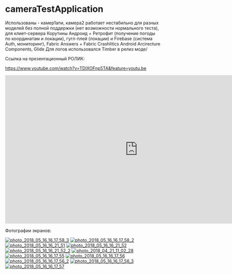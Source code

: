 # cameraTestApplication


Использованы - камер1апи, камера2 работает нестабильно для разных моделей без полной поддержки (нет возможности нормального теста), для клиет-сервера Корутины Андроид + Ретрофит (получение погоды по координатам и локации),
гугл-плей (локации) и Firebase (система Auth, мониторинг), Fabric Answers + Fabric Crashlitics
Android Arcirecture Components, Glide
Для логов использовался Timber в релиз моде/


Ссылка на презентационный РОЛИК:

https://www.youtube.com/watch?v=TDIXOFnp5TA&feature=youtu.be



<iframe width="854" height="480" src="https://www.youtube.com/embed/TDIXOFnp5TA" frameborder="0" allow="autoplay; encrypted-media" allowfullscreen></iframe>


Фотографии экранов:


 <a href="https://ibb.co/dVmcGJ"><img src="https://thumb.ibb.co/dVmcGJ/photo_2018_05_16_16_17_58_3.jpg" alt="photo_2018_05_16_16_17_58_3" border="0"></a>
 <a href="https://ibb.co/i7mzVd"><img src="https://thumb.ibb.co/i7mzVd/photo_2018_05_16_16_17_58_2.jpg" alt="photo_2018_05_16_16_17_58_2" border="0"></a> <a href="https://ibb.co/kLFF3y"><img src="https://thumb.ibb.co/kLFF3y/photo_2018_05_16_16_21_51.jpg" alt="photo_2018_05_16_16_21_51" border="0"></a> <a href="https://ibb.co/fyiPwJ"><img src="https://thumb.ibb.co/fyiPwJ/photo_2018_05_16_16_21_52.jpg" alt="photo_2018_05_16_16_21_52" border="0"></a> <a href="https://ibb.co/dRu8Oy"><img src="https://thumb.ibb.co/dRu8Oy/photo_2018_05_16_16_21_52_2.jpg" alt="photo_2018_05_16_16_21_52_2" border="0"></a>
<a href="https://ibb.co/kCgNiy"><img src="https://thumb.ibb.co/kCgNiy/photo_2018_04_21_11_02_28.jpg" alt="photo_2018_04_21_11_02_28" border="0"></a> <a href="https://ibb.co/iEPKVd"><img src="https://thumb.ibb.co/iEPKVd/photo_2018_05_16_16_17_55.jpg" alt="photo_2018_05_16_16_17_55" border="0"></a> <a href="https://ibb.co/nHTeVd"><img src="https://thumb.ibb.co/nHTeVd/photo_2018_05_16_16_17_56.jpg" alt="photo_2018_05_16_16_17_56" border="0"></a> <a href="https://ibb.co/mmdPwJ"><img src="https://thumb.ibb.co/mmdPwJ/photo_2018_05_16_16_17_56_2.jpg" alt="photo_2018_05_16_16_17_56_2" border="0"></a> <a href="https://ibb.co/jrWBbJ"><img src="https://thumb.ibb.co/jrWBbJ/photo_2018_05_16_16_17_56_3.jpg" alt="photo_2018_05_16_16_17_56_3" border="0"></a> <a href="https://ibb.co/dxMBbJ"><img src="https://thumb.ibb.co/dxMBbJ/photo_2018_05_16_16_17_57.jpg" alt="photo_2018_05_16_16_17_57" border="0"></a>
